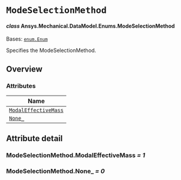 # `ModeSelectionMethod`

<a id="ansys.mechanical.stubs.v241.Ansys.Mechanical.DataModel.Enums.ModeSelectionMethod"></a>

#### *class* Ansys.Mechanical.DataModel.Enums.ModeSelectionMethod

Bases: [`enum.Enum`](https://docs.python.org/3/library/enum.html#enum.Enum)

Specifies the ModeSelectionMethod.

<!-- !! processed by numpydoc !! -->

<a id="overview"></a>

## Overview

### Attributes

| Name |
| ------------------------------------------------------------------- |
| [`ModalEffectiveMass`](#ModeSelectionMethod.ModalEffectiveMass) |
| [`None_`](#ModeSelectionMethod.None_) |

<a id="attribute-detail"></a>

## Attribute detail

<a id="ModeSelectionMethod.ModalEffectiveMass"></a>

### ModeSelectionMethod.ModalEffectiveMass *= 1*

<a id="ModeSelectionMethod.None_"></a>

### ModeSelectionMethod.None_ *= 0*


